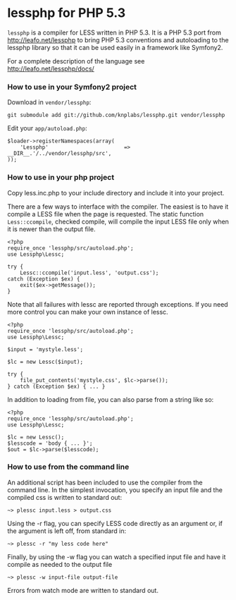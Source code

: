 # lessphp for PHP 5.3

`lessphp` is a compiler for LESS written in PHP 5.3.
It is a PHP 5.3 port from <http://leafo.net/lessphp> to bring PHP 5.3 conventions 
and autoloading to the lessphp library so that it can be used easily in a framework
like Symfony2.

For a complete description of the language see <http://leafo.net/lessphp/docs/>

### How to use in your Symfony2 project

Download in `vendor/lessphp`:

    git submodule add git://github.com/knplabs/lessphp.git vendor/lessphp

Edit your `app/autoload.php`:

    $loader->registerNamespaces(array(
        'Lessphp'                        => __DIR__.'/../vendor/lessphp/src',
    ));

### How to use in your php project

Copy less.inc.php to your include directory and include it into your project.

There are a few ways to interface with the compiler. The easiest is to have it
compile a LESS file when the page is requested. The static function 
`Less::ccompile`, checked compile, will compile the input LESS file only when it
is newer than the output file.

    <?php
    require_once 'lessphp/src/autoload.php';
    use Lessphp\Lessc;
    
    try {
        Lessc::ccompile('input.less', 'output.css');
    catch (Exception $ex) {
        exit($ex->getMessage());
    }

Note that all failures with lessc are reported through exceptions.
If you need more control you can make your own instance of lessc.

    <?php
    require_once 'lessphp/src/autoload.php';
    use Lessphp\Lessc;

    $input = 'mystyle.less';

    $lc = new Lessc($input);

    try {
        file_put_contents('mystyle.css', $lc->parse());
    } catch (Exception $ex) { ... }

In addition to loading from file, you can also parse from a string like so:

    <?php
    require_once 'lessphp/src/autoload.php';
    use Lessphp\Lessc;

    $lc = new Lessc();
    $lesscode = 'body { ... }';
    $out = $lc->parse($lesscode);

### How to use from the command line

An additional script has been included to use the compiler from the command
line. In the simplest invocation, you specify an input file and the compiled
css is written to standard out:

    ~> plessc input.less > output.css

Using the -r flag, you can specify LESS code directly as an argument or, if 
the argument is left off, from standard in:

    ~> plessc -r "my less code here"

Finally, by using the -w flag you can watch a specified input file and have it 
compile as needed to the output file

    ~> plessc -w input-file output-file

Errors from watch mode are written to standard out.


